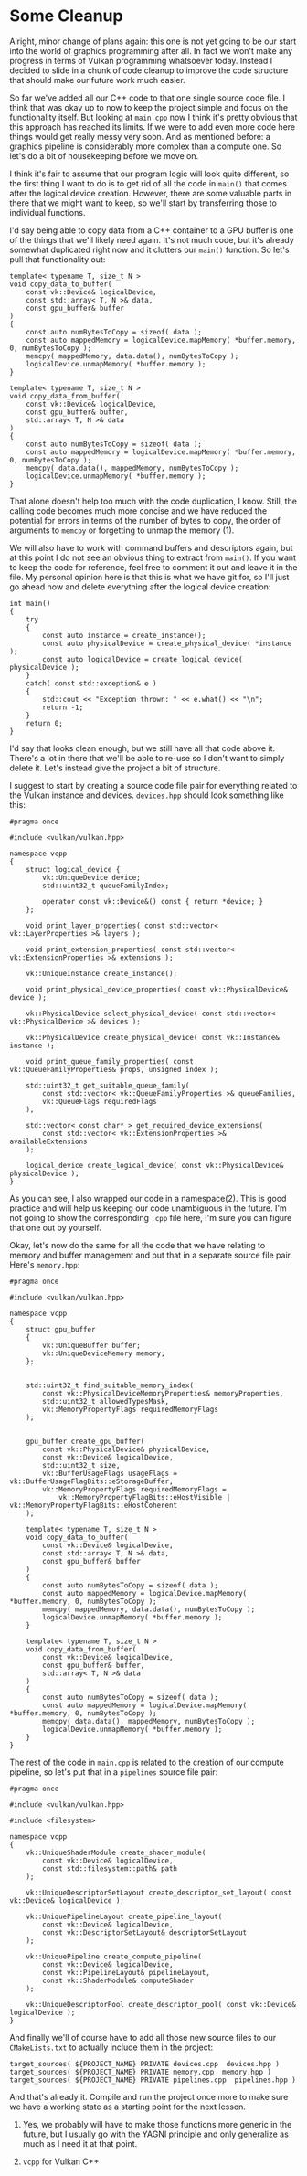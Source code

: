 # Some Cleanup
Alright, minor change of plans again: this one is not yet going to be our start into the world of graphics programming after all. In fact we won't make any progress in terms of Vulkan programming whatsoever today. Instead I decided to slide in a chunk of code cleanup to improve the code structure that should make our future work much easier.

So far we've added all our C++ code to that one single source code file. I think that was okay up to now to keep the project simple and focus on the functionality itself. But looking at `main.cpp` now I think it's pretty obvious that this approach has reached its limits. If we were to add even more code here things would get really messy very soon. And as mentioned before: a graphics pipeline is considerably more complex than a compute one. So let's do a bit of housekeeping before we move on.

I think it's fair to assume that our program logic will look quite different, so the first thing I want to do is to get rid of all the code in `main()` that comes after the logical device creation. However, there are some valuable parts in there that we might want to keep, so we'll start by transferring those to individual functions.

I'd say being able to copy data from a C++ container to a GPU buffer is one of the things that we'll likely need again. It's not much code, but it's already somewhat duplicated right now and it clutters our `main()` function. So let's pull that functionality out:
```
template< typename T, size_t N >
void copy_data_to_buffer( 
    const vk::Device& logicalDevice,
    const std::array< T, N >& data,
    const gpu_buffer& buffer
)
{
    const auto numBytesToCopy = sizeof( data );
    const auto mappedMemory = logicalDevice.mapMemory( *buffer.memory, 0, numBytesToCopy );
    memcpy( mappedMemory, data.data(), numBytesToCopy );
    logicalDevice.unmapMemory( *buffer.memory );
}

template< typename T, size_t N >
void copy_data_from_buffer(
    const vk::Device& logicalDevice,
    const gpu_buffer& buffer, 
    std::array< T, N >& data
)
{
    const auto numBytesToCopy = sizeof( data );
    const auto mappedMemory = logicalDevice.mapMemory( *buffer.memory, 0, numBytesToCopy );
    memcpy( data.data(), mappedMemory, numBytesToCopy );
    logicalDevice.unmapMemory( *buffer.memory );
}
```
That alone doesn't help too much with the code duplication, I know. Still, the calling code becomes much more concise and we have reduced the potential for errors in terms of the number of bytes to copy, the order of arguments to `memcpy` or forgetting to unmap the memory (1).

We will also have to work with command buffers and descriptors again, but at this point I do not see an obvious thing to extract from `main()`. If you want to keep the code for reference, feel free to comment it out and leave it in the file. My personal opinion here is that this is what we have git for, so I'll just go ahead now and delete everything after the logical device creation:
```
int main()
{
    try
    {
        const auto instance = create_instance();
        const auto physicalDevice = create_physical_device( *instance );
        const auto logicalDevice = create_logical_device( physicalDevice );
    }
    catch( const std::exception& e )
    {
        std::cout << "Exception thrown: " << e.what() << "\n";
        return -1;
    }
    return 0;
}
```
I'd say that looks clean enough, but we still have all that code above it. There's a lot in there that we'll be able to re-use so I don't want to simply delete it. Let's instead give the project a bit of structure.

I suggest to start by creating a source code file pair for everything related to the Vulkan instance and devices. `devices.hpp` should look something like this:
```
#pragma once

#include <vulkan/vulkan.hpp>

namespace vcpp
{
    struct logical_device {
        vk::UniqueDevice device;
        std::uint32_t queueFamilyIndex;

        operator const vk::Device&() const { return *device; }
    };

    void print_layer_properties( const std::vector< vk::LayerProperties >& layers );

    void print_extension_properties( const std::vector< vk::ExtensionProperties >& extensions );

    vk::UniqueInstance create_instance();

    void print_physical_device_properties( const vk::PhysicalDevice& device );

    vk::PhysicalDevice select_physical_device( const std::vector< vk::PhysicalDevice >& devices );

    vk::PhysicalDevice create_physical_device( const vk::Instance& instance );

    void print_queue_family_properties( const vk::QueueFamilyProperties& props, unsigned index );

    std::uint32_t get_suitable_queue_family(
        const std::vector< vk::QueueFamilyProperties >& queueFamilies,
        vk::QueueFlags requiredFlags
    );

    std::vector< const char* > get_required_device_extensions(
        const std::vector< vk::ExtensionProperties >& availableExtensions
    );

    logical_device create_logical_device( const vk::PhysicalDevice& physicalDevice );
}
```
As you can see, I also wrapped our code in a namespace(2). This is good practice and will help us keeping our code unambiguous in the future. I'm not going to show the corresponding `.cpp` file here, I'm sure you can figure that one out by yourself.

Okay, let's now do the same for all the code that we have relating to memory and buffer management and put that in a separate source file pair. Here's `memory.hpp`:
```
#pragma once

#include <vulkan/vulkan.hpp>

namespace vcpp
{
    struct gpu_buffer
    {
        vk::UniqueBuffer buffer;
        vk::UniqueDeviceMemory memory;
    };


    std::uint32_t find_suitable_memory_index(
        const vk::PhysicalDeviceMemoryProperties& memoryProperties,
        std::uint32_t allowedTypesMask,
        vk::MemoryPropertyFlags requiredMemoryFlags
    );


    gpu_buffer create_gpu_buffer(
        const vk::PhysicalDevice& physicalDevice,
        const vk::Device& logicalDevice,
        std::uint32_t size,
        vk::BufferUsageFlags usageFlags = vk::BufferUsageFlagBits::eStorageBuffer,
        vk::MemoryPropertyFlags requiredMemoryFlags =
            vk::MemoryPropertyFlagBits::eHostVisible | vk::MemoryPropertyFlagBits::eHostCoherent
    );

    template< typename T, size_t N >
    void copy_data_to_buffer( 
        const vk::Device& logicalDevice,
        const std::array< T, N >& data,
        const gpu_buffer& buffer
    )
    {
        const auto numBytesToCopy = sizeof( data );
        const auto mappedMemory = logicalDevice.mapMemory( *buffer.memory, 0, numBytesToCopy );
        memcpy( mappedMemory, data.data(), numBytesToCopy );
        logicalDevice.unmapMemory( *buffer.memory );
    }

    template< typename T, size_t N >
    void copy_data_from_buffer( 
        const vk::Device& logicalDevice,
        const gpu_buffer& buffer, 
        std::array< T, N >& data
    )
    {
        const auto numBytesToCopy = sizeof( data );
        const auto mappedMemory = logicalDevice.mapMemory( *buffer.memory, 0, numBytesToCopy );
        memcpy( data.data(), mappedMemory, numBytesToCopy );
        logicalDevice.unmapMemory( *buffer.memory );
    }
}
```
The rest of the code in `main.cpp` is related to the creation of our compute pipeline, so let's put that in a `pipelines` source file pair:
```
#pragma once

#include <vulkan/vulkan.hpp>

#include <filesystem>

namespace vcpp
{
    vk::UniqueShaderModule create_shader_module(
        const vk::Device& logicalDevice,
        const std::filesystem::path& path
    );

    vk::UniqueDescriptorSetLayout create_descriptor_set_layout( const vk::Device& logicalDevice );
 
    vk::UniquePipelineLayout create_pipeline_layout(
        const vk::Device& logicalDevice,
        const vk::DescriptorSetLayout& descriptorSetLayout
    );

    vk::UniquePipeline create_compute_pipeline(
        const vk::Device& logicalDevice,
        const vk::PipelineLayout& pipelineLayout,
        const vk::ShaderModule& computeShader
    );

    vk::UniqueDescriptorPool create_descriptor_pool( const vk::Device& logicalDevice );
}
```

And finally we'll of course have to add all those new source files to our `CMakeLists.txt` to actually include them in the project:
```
target_sources( ${PROJECT_NAME} PRIVATE devices.cpp  devices.hpp )
target_sources( ${PROJECT_NAME} PRIVATE memory.cpp  memory.hpp )
target_sources( ${PROJECT_NAME} PRIVATE pipelines.cpp  pipelines.hpp )
```

And that's already it. Compile and run the project once more to make sure we have a working state as a starting point for the next lesson.


1. Yes, we probably will have to make those functions more generic in the future, but I usually go with the YAGNI principle and only generalize as much as I need it at that point.

2. `vcpp` for Vulkan C++